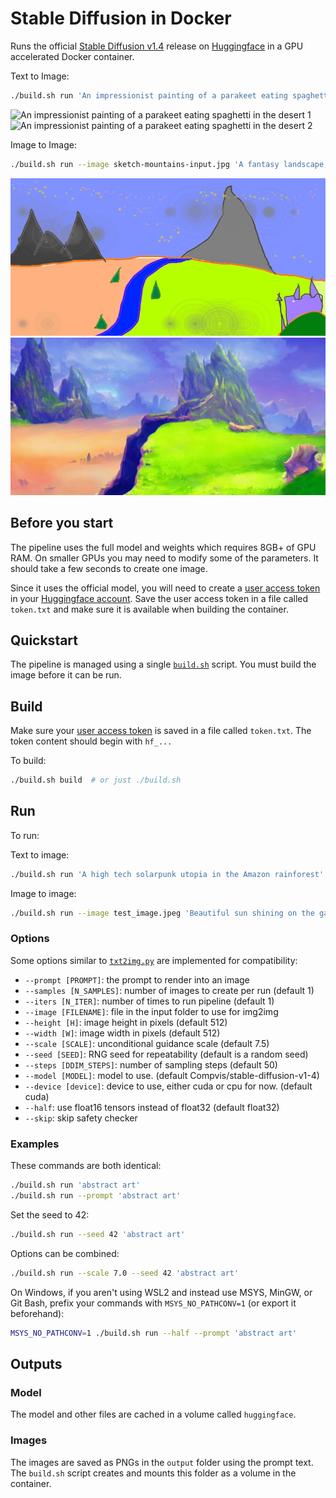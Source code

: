 # Stable Diffusion in Docker

Runs the official [Stable Diffusion v1.4](https://huggingface.co/CompVis/stable-diffusion-v1-4) release on [Huggingface](https://huggingface.co/) in a GPU accelerated Docker container.

Text to Image:
```sh
./build.sh run 'An impressionist painting of a parakeet eating spaghetti in the desert'
```

![An impressionist painting of a parakeet eating spaghetti in the desert 1](img/An_impressionist_painting_of_a_parakeet_eating_spaghetti_in_the_desert_s1.png)
![An impressionist painting of a parakeet eating spaghetti in the desert 2](img/An_impressionist_painting_of_a_parakeet_eating_spaghetti_in_the_desert_s2.png)

Image to Image:
```sh
./build.sh run --image sketch-mountains-input.jpg 'A fantasy landscape, trending on artstation'
```

![Sketch](img/sketch-mountains-input.jpg)
![Computer Generated](img/sketch-mountains-output.png)

## Before you start

The pipeline uses the full model and weights which requires 8GB+ of GPU RAM.
On smaller GPUs you may need to modify some of the parameters. It should take a
few seconds to create one image.

Since it uses the official model, you will need to create a [user access token](https://huggingface.co/docs/hub/security-tokens)
in your [Huggingface account](https://huggingface.co/settings/tokens). Save the
user access token in a file called `token.txt` and make sure it is available
when building the container.

## Quickstart

The pipeline is managed using a single [`build.sh`](build.sh) script. You must
build the image before it can be run.

## Build

Make sure your [user access token](#before-you-start) is saved in a file called
`token.txt`. The token content should begin with `hf_...`

To build:

```sh
./build.sh build  # or just ./build.sh
```

## Run

To run:

Text to image:
```sh
./build.sh run 'A high tech solarpunk utopia in the Amazon rainforest'
```

Image to image:
```sh
./build.sh run --image test_image.jpeg 'Beautiful sun shining on the garbage island'
```

### Options

Some options similar to [`txt2img.py`](https://github.com/CompVis/stable-diffusion/blob/main/scripts/txt2img.py)
are implemented for compatibility:

* `--prompt [PROMPT]`: the prompt to render into an image
* `--samples [N_SAMPLES]`: number of images to create per run (default 1)
* `--iters [N_ITER]`: number of times to run pipeline (default 1)
* `--image [FILENAME]`: file in the input folder to use for img2img
* `--height [H]`: image height in pixels (default 512)
* `--width [W]`: image width in pixels (default 512)
* `--scale [SCALE]`: unconditional guidance scale (default 7.5)
* `--seed [SEED]`: RNG seed for repeatability (default is a random seed)
* `--steps [DDIM_STEPS]`: number of sampling steps (default 50)
* `--model [MODEL]`: model to use. (default Compvis/stable-diffusion-v1-4)
* `--device [device]`: device to use, either cuda or cpu for now. (default cuda)
* `--half`: use float16 tensors instead of float32 (default float32)
* `--skip`: skip safety checker

### Examples

These commands are both identical:

```sh
./build.sh run 'abstract art'
./build.sh run --prompt 'abstract art'
```

Set the seed to 42:

```sh
./build.sh run --seed 42 'abstract art'
```

Options can be combined:

```sh
./build.sh run --scale 7.0 --seed 42 'abstract art'
```

On Windows, if you aren't using WSL2 and instead use MSYS, MinGW, or Git Bash,
prefix your commands with `MSYS_NO_PATHCONV=1` (or export it beforehand):

```sh
MSYS_NO_PATHCONV=1 ./build.sh run --half --prompt 'abstract art'
```

## Outputs

### Model

The model and other files are cached in a volume called `huggingface`.

### Images

The images are saved as PNGs in the `output` folder using the prompt text. The
`build.sh` script creates and mounts this folder as a volume in the container.
